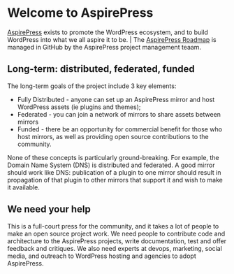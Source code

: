 # Welcome to AspirePress

[AspirePress](https://aspirepress.org) exists to promote the WordPress ecosystem, and to build WordPress into what we all aspire it to be.
                                                                                                 |
The [AspirePress Roadmap](https://github.com/orgs/aspirepress/projects/6) is managed in GitHub by the AspirePress project management teaam.

## Long-term: distributed, federated, funded

The long-term goals of the project include 3 key elements:

* Fully Distributed - anyone can set up an AspirePress mirror and host WordPress assets (ie plugins and themes);
* Federated - you can join a network of mirrors to share assets between mirrors
* Funded - there be an opportunity for commercial benefit for those who host mirrors, as well as providing open source contributions to the community.

None of these concepts is particularly ground-breaking. For example, the Domain Name System (DNS) is distributed and federated. A good mirror should work like DNS: publication of a plugin to one mirror should result in propagation of that plugin to other mirrors that support it and wish to make it available.

## We need your help

This is a full-court press for the community, and it takes a lot of people to make an open source project work. We need people to contribute code and architecture to the AspirePress projects, write documentation, test and offer  feedback and critiques. We also need experts at devops, marketing, social media, and outreach to WordPress hosting and agencies to adopt AspirePress.
